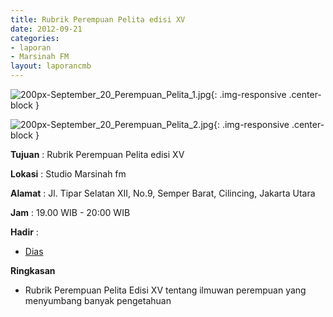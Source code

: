 ```yaml
---
title: Rubrik Perempuan Pelita edisi XV
date: 2012-09-21
categories:
- laporan
- Marsinah FM
layout: laporancmb
---
```


![200px-September_20_Perempuan_Pelita_1.jpg](/uploads/200px-September_20_Perempuan_Pelita_1.jpg){: .img-responsive .center-block }

![200px-September_20_Perempuan_Pelita_2.jpg](/uploads/200px-September_20_Perempuan_Pelita_2.jpg){: .img-responsive .center-block }


**Tujuan** : Rubrik Perempuan Pelita edisi XV 

**Lokasi** : Studio Marsinah fm 

**Alamat** : Jl. Tipar Selatan XII, No.9, Semper Barat, Cilincing, Jakarta Utara 

**Jam** : 19.00 WIB - 20:00 WIB 

**Hadir** :
* [Dias](http://wiki.ciptamedia.org/wiki/Dias)

**Ringkasan**  
* Rubrik Perempuan Pelita Edisi XV tentang ilmuwan perempuan yang menyumbang banyak pengetahuan 
